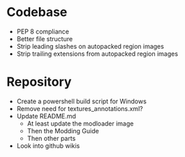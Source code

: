 # Codebase
- PEP 8 compliance
- Better file structure
- Strip leading slashes on autopacked region images
- Strip trailing extensions from autopacked region images

# Repository
- Create a powershell build script for Windows
- Remove need for textures_annotations.xml?
- Update README.md
  - At least update the modloader image
  - Then the Modding Guide
  - Then other parts
- Look into github wikis
